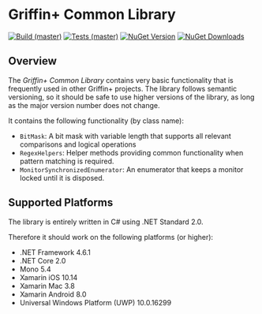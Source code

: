 # Griffin+ Common Library

[![Build (master)](https://img.shields.io/appveyor/ci/ravenpride/dotnet-libs-common/master.svg?logo=appveyor)](https://ci.appveyor.com/project/ravenpride/dotnet-libs-common/branch/master)
[![Tests (master)](https://img.shields.io/appveyor/tests/ravenpride/dotnet-libs-common/master.svg?logo=appveyor)](https://ci.appveyor.com/project/ravenpride/dotnet-libs-common/branch/master/tests)
[![NuGet Version](https://img.shields.io/nuget/v/GriffinPlus.Lib.Common.svg)](https://www.nuget.org/packages/GriffinPlus.Lib.Common)
[![NuGet Downloads](https://img.shields.io/nuget/dt/GriffinPlus.Lib.Common.svg)](https://www.nuget.org/packages/GriffinPlus.Lib.Common)

## Overview

The *Griffin+ Common Library* contains very basic functionality that is frequently used in other Griffin+ projects.
The library follows semantic versioning, so it should be safe to use higher versions of the library, as long as the major version number does not change.

It contains the following functionality (by class name):

- `BitMask`: A bit mask with variable length that supports all relevant comparisons and logical operations
- `RegexHelpers`: Helper methods providing common functionality when pattern matching is required.
- `MonitorSynchronizedEnumerator`: An enumerator that keeps a monitor locked until it is disposed.

## Supported Platforms

The library is entirely written in C# using .NET Standard 2.0.

Therefore it should work on the following platforms (or higher):
- .NET Framework 4.6.1
- .NET Core 2.0
- Mono 5.4
- Xamarin iOS 10.14
- Xamarin Mac 3.8
- Xamarin Android 8.0
- Universal Windows Platform (UWP) 10.0.16299

